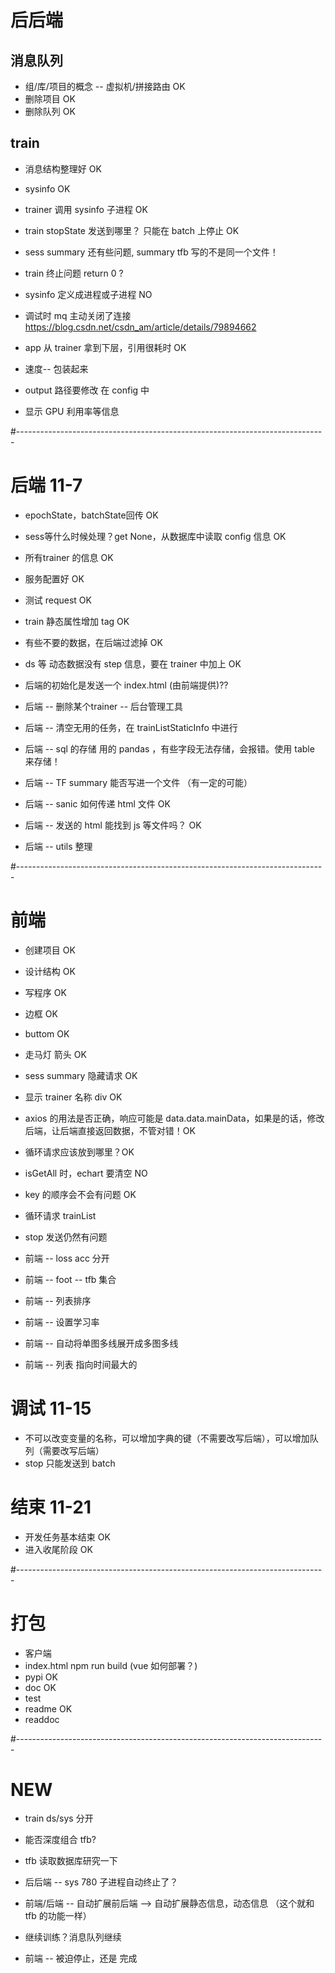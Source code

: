 

# 后后端

## 消息队列
* 组/库/项目的概念 -- 虚拟机/拼接路由 OK
* 删除项目 OK
* 删除队列 OK

## train
* 消息结构整理好 OK
* sysinfo OK
* trainer 调用 sysinfo 子进程 OK
* train stopState 发送到哪里？ 只能在 batch 上停止 OK
* sess summary 还有些问题, summary tfb 写的不是同一个文件！
* train 终止问题 return 0 ? 
* sysinfo 定义成进程或子进程 NO
* 调试时 mq 主动关闭了连接 https://blog.csdn.net/csdn_am/article/details/79894662

* app 从 trainer 拿到下层，引用很耗时 OK

* 速度-- 包装起来
* output 路径要修改 在 config 中
* 显示 GPU 利用率等信息




#-----------------------------------------------------------------------------






# 后端 11-7

* epochState，batchState回传 OK
* sess等什么时候处理？get None，从数据库中读取 config 信息 OK

* 所有trainer 的信息 OK
* 服务配置好 OK
* 测试 request OK

* train 静态属性增加 tag OK
* 有些不要的数据，在后端过滤掉 OK
* ds 等 动态数据没有 step 信息，要在 trainer 中加上 OK

* 后端的初始化是发送一个 index.html (由前端提供)??


* 后端 -- 删除某个trainer -- 后台管理工具
* 后端 -- 清空无用的任务，在 trainListStaticInfo 中进行 
* 后端 -- sql 的存储 用的 pandas ，有些字段无法存储，会报错。使用 table 来存储！
* 后端 -- TF summary 能否写进一个文件 （有一定的可能）
* 后端 -- sanic 如何传递 html 文件 OK 
* 后端 -- 发送的 html 能找到 js 等文件吗？ OK
* 后端 -- utils 整理




#-----------------------------------------------------------------------------


# 前端
* 创建项目 OK
* 设计结构 OK
* 写程序 OK

* 边框 OK
* buttom OK
* 走马灯 箭头 OK
* sess summary 隐藏请求 OK
* 显示 trainer 名称 div OK
* axios 的用法是否正确，响应可能是 data.data.mainData，如果是的话，修改后端，让后端直接返回数据，不管对错！OK
* 循环请求应该放到哪里？OK
* isGetAll 时，echart 要清空 NO
* key 的顺序会不会有问题 OK
* 循环请求 trainList
* stop 发送仍然有问题



* 前端 -- loss acc 分开
* 前端 -- foot -- tfb 集合
* 前端 -- 列表排序
* 前端 -- 设置学习率
* 前端 -- 自动将单图多线展开成多图多线
* 前端 -- 列表 指向时间最大的








# 调试 11-15
* 不可以改变变量的名称，可以增加字典的键（不需要改写后端），可以增加队列（需要改写后端）
* stop 只能发送到 batch 


# 结束 11-21
* 开发任务基本结束 OK
* 进入收尾阶段 OK




#-----------------------------------------------------------------------------


# 打包
* 客户端
* index.html npm run build (vue 如何部署？)
* pypi OK
* doc OK
* test
* readme OK
* readdoc 



#-----------------------------------------------------------------------------

# NEW

* train ds/sys 分开

* 能否深度组合 tfb?
* tfb 读取数据库研究一下
* 后后端 -- sys 780 子进程自动终止了？
* 前端/后端 -- 自动扩展前后端 --> 自动扩展静态信息，动态信息 （这个就和 tfb 的功能一样）

* 继续训练？消息队列继续

* 前端 -- 被迫停止，还是 完成

